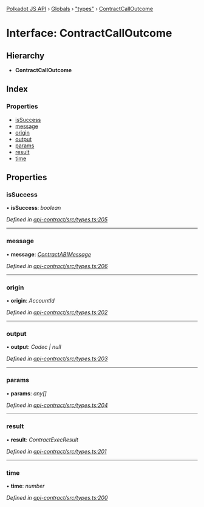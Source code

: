 [Polkadot JS API](../README.md) › [Globals](../globals.md) › ["types"](../modules/_types_.md) › [ContractCallOutcome](_types_.contractcalloutcome.md)

# Interface: ContractCallOutcome

## Hierarchy

* **ContractCallOutcome**

## Index

### Properties

* [isSuccess](_types_.contractcalloutcome.md#issuccess)
* [message](_types_.contractcalloutcome.md#message)
* [origin](_types_.contractcalloutcome.md#origin)
* [output](_types_.contractcalloutcome.md#output)
* [params](_types_.contractcalloutcome.md#params)
* [result](_types_.contractcalloutcome.md#result)
* [time](_types_.contractcalloutcome.md#time)

## Properties

###  isSuccess

• **isSuccess**: *boolean*

*Defined in [api-contract/src/types.ts:205](https://github.com/polkadot-js/api/blob/f67c435378/packages/api-contract/src/types.ts#L205)*

___

###  message

• **message**: *[ContractABIMessage](_types_.contractabimessage.md)*

*Defined in [api-contract/src/types.ts:206](https://github.com/polkadot-js/api/blob/f67c435378/packages/api-contract/src/types.ts#L206)*

___

###  origin

• **origin**: *AccountId*

*Defined in [api-contract/src/types.ts:202](https://github.com/polkadot-js/api/blob/f67c435378/packages/api-contract/src/types.ts#L202)*

___

###  output

• **output**: *Codec | null*

*Defined in [api-contract/src/types.ts:203](https://github.com/polkadot-js/api/blob/f67c435378/packages/api-contract/src/types.ts#L203)*

___

###  params

• **params**: *any[]*

*Defined in [api-contract/src/types.ts:204](https://github.com/polkadot-js/api/blob/f67c435378/packages/api-contract/src/types.ts#L204)*

___

###  result

• **result**: *ContractExecResult*

*Defined in [api-contract/src/types.ts:201](https://github.com/polkadot-js/api/blob/f67c435378/packages/api-contract/src/types.ts#L201)*

___

###  time

• **time**: *number*

*Defined in [api-contract/src/types.ts:200](https://github.com/polkadot-js/api/blob/f67c435378/packages/api-contract/src/types.ts#L200)*
